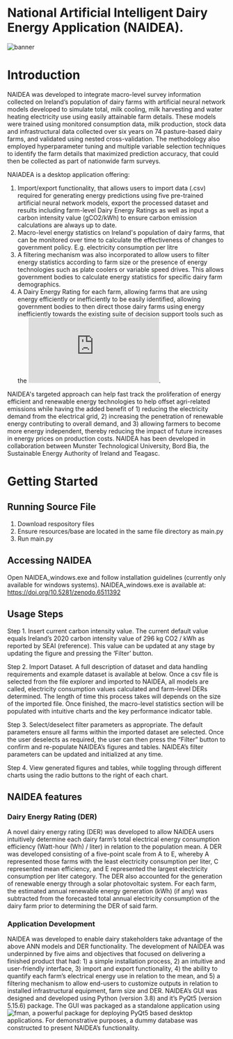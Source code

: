 # National Artificial Intelligent Dairy Energy Application (NAIDEA). 

![banner](https://github.com/shine10101/NAIDEA_Public/blob/20dd70a0dd116115bc7de64a71d08b9bac91fa7f/Screenshot.png)

# Introduction

NAIDEA was developed to integrate macro-level survey information collected on Ireland’s population of dairy farms with artificial neural network models developed to simulate total, milk cooling, milk harvesting and water heating electricity use using easily attainable farm details. These models were trained using monitored consumption data, milk production, stock data and infrastructural data collected over six years on 74 pasture-based dairy farms, and validated using nested cross-validation. The methodology also employed hyperparameter tuning and multiple variable selection techniques to identify the farm details that maximized prediction accuracy, that could then be collected as part of nationwide farm surveys.  

NAIADEA is a desktop application offering:

1. Import/export functionality, that allows users to import data (.csv) required for generating energy predictions using five pre-trained artificial neural network models, export the processed dataset and results including farm-level Dairy Energy Ratings as well as input a carbon intensity value (gCO2/kWh) to ensure carbon emission calculations are always up to date. 
2. Macro-level energy statistics on Ireland's population of dairy farms, that can be monitored over time to calculate the effectiveness of changes to government policy. E.g. electricity consumption per litre
3. A filtering mechanism was also incorporated to allow users to filter energy statistics according to farm size or the presence of energy technologies such as plate coolers or variable speed drives. This allows government bodies to calculate energy statistics for specific dairy farm demographics.
4. A Dairy Energy Rating for each farm, allowing farms that are using energy efficiently or inefficiently to be easily identified, allowing government bodies to then direct those dairy farms using energy inefficiently towards the existing suite of decision support tools such as the ![Agricultural Energy Optimization Platform](https://github.com/shine10101/AEOP_Public/blob/e66a3d8d044fd63433682655d39d4c55b7c971e6/README.md).

NAIDEA's targeted approach can help fast track the proliferation of energy efficient and renewable energy technologies to help offset agri-related emissions while having the added benefit of 1) reducing the electricity demand from the electrical grid, 2) increasing the penetration of renewable energy contributing to overall demand, and 3) allowing farmers to become more energy independent, thereby reducing the impact of future increases in energy prices on production costs. NAIDEA has been developed in collaboration between Munster Technological University, Bord Bia, the Sustainable Energy Authority of Ireland and Teagasc. 

# Getting Started

## Running Source File
1. Download respository files
2. Ensure resources/base are located in the same file directory as main.py
3. Run main.py

## Accessing NAIDEA

Open NAIDEA_windows.exe and follow installation guidelines (currently only available for windows systems). NAIDEA_windows.exe is available at: https://doi.org/10.5281/zenodo.6511392

## Usage Steps

Step 1. Insert current carbon intensity value. The current default value equals Ireland’s 2020 carbon intensity value of 296 kg CO2 / kWh as reported by SEAI (reference). This value can be updated at any stage by updating the figure and pressing the ‘Filter’ button.

Step 2. Import Dataset. A full description of dataset and data handling requirements and example dataset is available at below. Once a csv file is selected from the file explorer and imported to NAIDEA, all models are called, electricity consumption values calculated and farm-level DERs determined. The length of time this process takes will depends on the size of the imported file. Once finished, the macro-level statistics section will be populated with intuitive charts and the key performance indicator table.

Step 3. Select/deselect filter parameters as appropriate. The default parameters ensure all farms within the imported dataset are selected. Once the user deselects as required, the user can then press the “Filter” button to confirm and re-populate NAIDEA’s figures and tables. NAIDEA’s filter parameters can be updated and initialized at any time.

Step 4. View generated figures and tables, while toggling through different charts using the radio buttons to the right of each chart.

## NAIDEA features

### Dairy Energy Rating (DER)

A novel dairy energy rating (DER) was developed to allow NAIDEA users intuitively determine each dairy farm’s total electrical energy consumption efficiency (Watt-hour (Wh) / liter) in relation to the population mean. A DER was developed consisting of a five-point scale from A to E, whereby A represented those farms with the least electricity consumption per liter, C represented mean efficiency, and E represented the largest electricity consumption per liter category. The DER also accounted for the generation of renewable energy through a solar photovoltaic system. For each farm, the estimated annual renewable energy generation (kWh) (if any) was subtracted from the forecasted total annual electricity consumption of the dairy farm prior to determining the DER of said farm.

### Application Development

NAIDEA was developed to enable dairy stakeholders take advantage of the above ANN models and DER functionality. The development of NAIDEA was underpinned by five aims and objectives that focused on delivering a finished product that had: 1) a simple installation process, 2) an intuitive and user-friendly interface, 3) import and export functionality, 4) the ability to quantify each farm’s electrical energy use in relation to the mean, and 5) a filtering mechanism to allow end-users to customize outputs in relation to installed infrastructural equipment, farm size and DER. NAIDEA’s GUI was designed and developed using Python (version 3.8) and it’s PyQt5 (version 5.15.6) package. The GUI was packaged as a standalone application using ![fman](https://build-system.fman.io/), a powerful package for deploying PyQt5 based desktop applications. For demonstrative purposes, a dummy database was constructed to present NAIDEA’s functionality.

